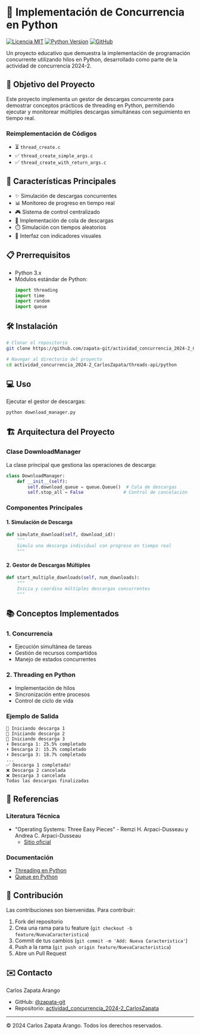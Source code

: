 # 🧵 Implementación de Concurrencia en Python

[![Licencia MIT](https://img.shields.io/badge/Licencia-MIT-green.svg)](https://opensource.org/licenses/MIT)
[![Python Version](https://img.shields.io/badge/python-3.x-blue.svg)](https://www.python.org/downloads/)
[![GitHub](https://img.shields.io/badge/GitHub-zapata--git-darkgreen.svg)](https://github.com/zapata-git)

Un proyecto educativo que demuestra la implementación de programación concurrente utilizando hilos en Python, desarrollado como parte de la actividad de concurrencia 2024-2.

## 🎯 Objetivo del Proyecto

Este proyecto implementa un gestor de descargas concurrente para demostrar conceptos prácticos de threading en Python, permitiendo ejecutar y monitorear múltiples descargas simultáneas con seguimiento en tiempo real.

### Reimplementación de Códigos
- ⏳  `thread_create.c`
- ✅ `thread_create_simple_args.c`
- ✅ `thread_create_with_return_args.c`

## 🚀 Características Principales

- ✨ Simulación de descargas concurrentes
- 📊 Monitoreo de progreso en tiempo real
- 🎮 Sistema de control centralizado
- 🔄 Implementación de cola de descargas
- ⏱️ Simulación con tiempos aleatorios
- 🎯 Interfaz con indicadores visuales

## 📋 Prerrequisitos

- Python 3.x
- Módulos estándar de Python:
  ```python
  import threading
  import time
  import random
  import queue
  ```

## 🛠️ Instalación

```bash
# Clonar el repositorio
git clone https://github.com/zapata-git/actividad_concurrencia_2024-2_CarlosZapata.git

# Navegar al directorio del proyecto
cd actividad_concurrencia_2024-2_CarlosZapata/threads-api/python
```

## 💻 Uso

Ejecutar el gestor de descargas:

```bash
python download_manager.py
```
## 🏗️ Arquitectura del Proyecto

### Clase DownloadManager

La clase principal que gestiona las operaciones de descarga:

```python
class DownloadManager:
    def __init__(self):
        self.download_queue = queue.Queue()  # Cola de descargas
        self.stop_all = False               # Control de cancelación
```

### Componentes Principales

#### 1. Simulación de Descarga
```python
def simulate_download(self, download_id):
    """
    Simula una descarga individual con progreso en tiempo real
    """
```

#### 2. Gestor de Descargas Múltiples
```python
def start_multiple_downloads(self, num_downloads):
    """
    Inicia y coordina múltiples descargas concurrentes
    """
```

## 📚 Conceptos Implementados

### 1. Concurrencia
- Ejecución simultánea de tareas
- Gestión de recursos compartidos
- Manejo de estados concurrentes

### 2. Threading en Python
- Implementación de hilos
- Sincronización entre procesos
- Control de ciclo de vida

### Ejemplo de Salida

```
🚀 Iniciando descarga 1
🚀 Iniciando descarga 2
🚀 Iniciando descarga 3
⬇️ Descarga 1: 25.5% completado
⬇️ Descarga 2: 15.3% completado
⬇️ Descarga 3: 18.7% completado
...
✅ Descarga 1 completada!
❌ Descarga 2 cancelada
❌ Descarga 3 cancelada
Todas las descargas finalizadas
```


## 📖 Referencias

### Literatura Técnica
- "Operating Systems: Three Easy Pieces" - Remzi H. Arpaci-Dusseau y Andrea C. Arpaci-Dusseau
  - [Sitio oficial](https://pages.cs.wisc.edu/~remzi/OSTEP/)

### Documentación
- [Threading en Python](https://docs.python.org/3/library/threading.html)
- [Queue en Python](https://docs.python.org/3/library/queue.html)

## 🤝 Contribución

Las contribuciones son bienvenidas. Para contribuir:

1. Fork del repositorio
2. Crea una rama para tu feature (`git checkout -b feature/NuevaCaracteristica`)
3. Commit de tus cambios (`git commit -m 'Add: Nueva Caracteristica'`)
4. Push a la rama (`git push origin feature/NuevaCaracteristica`)
5. Abre un Pull Request


## ✉️ Contacto

Carlos Zapata Arango
- GitHub: [@zapata-git](https://github.com/zapata-git)
- Repositorio: [actividad_concurrencia_2024-2_CarlosZapata](https://github.com/zapata-git/actividad_concurrencia_2024-2_CarlosZapata)

---
© 2024 Carlos Zapata Arango. Todos los derechos reservados.
